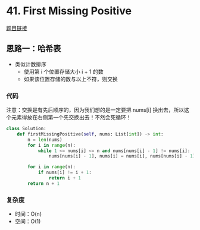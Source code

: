 # 41. First Missing Positive

[题目链接](https://leetcode.cn/problems/first-missing-positive/description/)

## 思路一：哈希表

- 类似计数排序
  - 使用第 i 个位置存储大小 i + 1 的数
  - 如果该位置存储的数与以上不符，则交换

### 代码

注意：交换是有先后顺序的，因为我们想的是一定要把 nums[i] 换出去，所以这个元素得放在右侧第一个先交换出去！不然会死循环！

```py
class Solution:
    def firstMissingPositive(self, nums: List[int]) -> int:
        n = len(nums)
        for i in range(n):
            while 1 <= nums[i] <= n and nums[nums[i] - 1] != nums[i]:
                nums[nums[i] - 1], nums[i] = nums[i], nums[nums[i] - 1]

        for i in range(n):
            if nums[i] != i + 1:
                return i + 1
        return n + 1
```

### 复杂度

- 时间：O(n)
- 空间：O(1)
